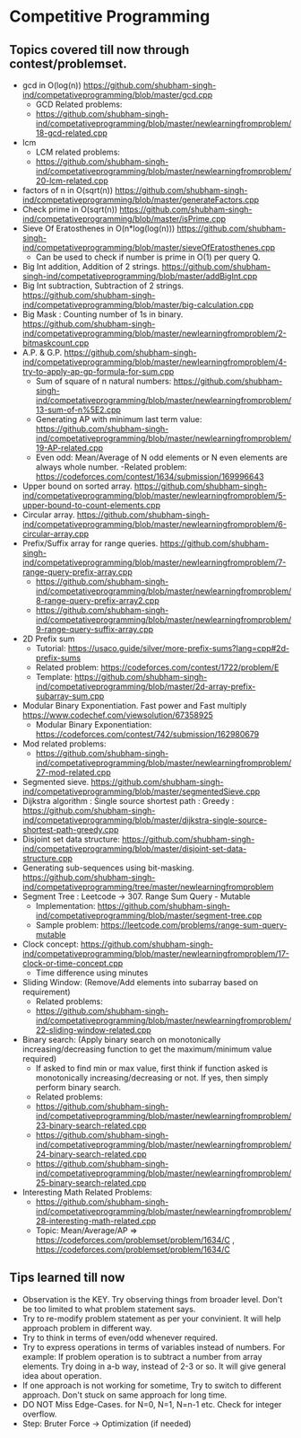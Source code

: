 # Competitive Programming

## Topics covered till now through contest/problemset.
- gcd in O(log(n)) https://github.com/shubham-singh-ind/competativeprogramming/blob/master/gcd.cpp
  - GCD Related problems:
  - https://github.com/shubham-singh-ind/competativeprogramming/blob/master/newlearningfromproblem/18-gcd-related.cpp
- lcm
  - LCM related problems:
  - https://github.com/shubham-singh-ind/competativeprogramming/blob/master/newlearningfromproblem/20-lcm-related.cpp
- factors of n in O(sqrt(n)) https://github.com/shubham-singh-ind/competativeprogramming/blob/master/generateFactors.cpp
- Check prime in O(sqrt(n)) https://github.com/shubham-singh-ind/competativeprogramming/blob/master/isPrime.cpp
- Sieve Of Eratosthenes in O(n*log(log(n))) https://github.com/shubham-singh-ind/competativeprogramming/blob/master/sieveOfEratosthenes.cpp
  - Can be used to check if number is prime in O(1) per query Q.
- Big Int addition, Addition of 2 strings. https://github.com/shubham-singh-ind/competativeprogramming/blob/master/addBigInt.cpp
- Big Int subtraction, Subtraction of 2 strings. https://github.com/shubham-singh-ind/competativeprogramming/blob/master/big-calculation.cpp
- Big Mask : Counting number of 1s in binary. https://github.com/shubham-singh-ind/competativeprogramming/blob/master/newlearningfromproblem/2-bitmaskcount.cpp
- A.P. & G.P. https://github.com/shubham-singh-ind/competativeprogramming/blob/master/newlearningfromproblem/4-try-to-apply-ap-gp-formula-for-sum.cpp
  - Sum of square of n natural numbers: https://github.com/shubham-singh-ind/competativeprogramming/blob/master/newlearningfromproblem/13-sum-of-n%5E2.cpp
  - Generating AP with minimum last term value: https://github.com/shubham-singh-ind/competativeprogramming/blob/master/newlearningfromproblem/19-AP-related.cpp
  - Even odd: Mean/Average of N odd elements or N even elements are always whole number.
    -Related problem: https://codeforces.com/contest/1634/submission/169996643
- Upper bound on sorted array. https://github.com/shubham-singh-ind/competativeprogramming/blob/master/newlearningfromproblem/5-upper-bound-to-count-elements.cpp
- Circular array. https://github.com/shubham-singh-ind/competativeprogramming/blob/master/newlearningfromproblem/6-circular-array.cpp
- Prefix/Suffix array for range queries. https://github.com/shubham-singh-ind/competativeprogramming/blob/master/newlearningfromproblem/7-range-query-prefix-array.cpp
  - https://github.com/shubham-singh-ind/competativeprogramming/blob/master/newlearningfromproblem/8-range-query-prefix-array2.cpp 
  - https://github.com/shubham-singh-ind/competativeprogramming/blob/master/newlearningfromproblem/9-range-query-suffix-array.cpp
- 2D Prefix sum
  - Tutorial: https://usaco.guide/silver/more-prefix-sums?lang=cpp#2d-prefix-sums
  - Related problem: https://codeforces.com/contest/1722/problem/E
  - Template: https://github.com/shubham-singh-ind/competativeprogramming/blob/master/2d-array-prefix-subarray-sum.cpp
- Modular Binary Exponentiation. Fast power and Fast multiply https://www.codechef.com/viewsolution/67358925
  - Modular Binary Exponentiation: https://codeforces.com/contest/742/submission/162980679
- Mod related problems:
  - https://github.com/shubham-singh-ind/competativeprogramming/blob/master/newlearningfromproblem/27-mod-related.cpp
- Segmented sieve. https://github.com/shubham-singh-ind/competativeprogramming/blob/master/segmentedSieve.cpp
- Dijkstra algorithm : Single source shortest path : Greedy : https://github.com/shubham-singh-ind/competativeprogramming/blob/master/dijkstra-single-source-shortest-path-greedy.cpp
- Disjoint set data structure: https://github.com/shubham-singh-ind/competativeprogramming/blob/master/disjoint-set-data-structure.cpp
- Generating sub-sequences using bit-masking. https://github.com/shubham-singh-ind/competativeprogramming/tree/master/newlearningfromproblem
- Segment Tree : Leetcode -> 307. Range Sum Query - Mutable
  - Implementation: https://github.com/shubham-singh-ind/competativeprogramming/blob/master/segment-tree.cpp
  - Sample problem: https://leetcode.com/problems/range-sum-query-mutable
- Clock concept: https://github.com/shubham-singh-ind/competativeprogramming/blob/master/newlearningfromproblem/17-clock-or-time-concept.cpp
  - Time difference using minutes
- Sliding Window: (Remove/Add elements into subarray based on requirement)
  - Related problems:
  - https://github.com/shubham-singh-ind/competativeprogramming/blob/master/newlearningfromproblem/22-sliding-window-related.cpp
- Binary search: (Apply binary search on monotonically increasing/decreasing function to get the maximum/minimum value required)
  - If asked to find min or max value, first think if function asked is monotonically increasing/decreasing or not. If yes, then simply perform binary search.
  - Related problems:
  - https://github.com/shubham-singh-ind/competativeprogramming/blob/master/newlearningfromproblem/23-binary-search-related.cpp
  - https://github.com/shubham-singh-ind/competativeprogramming/blob/master/newlearningfromproblem/24-binary-search-related.cpp
  - https://github.com/shubham-singh-ind/competativeprogramming/blob/master/newlearningfromproblem/25-binary-search-related.cpp 
- Interesting Math Related Problems:
  - https://github.com/shubham-singh-ind/competativeprogramming/blob/master/newlearningfromproblem/28-interesting-math-related.cpp
  - Topic: Mean/Average/AP => https://codeforces.com/problemset/problem/1634/C , https://codeforces.com/problemset/problem/1634/C

## Tips learned till now
- Observation is the KEY. Try observing things from broader level. Don't be too limited to what problem statement says.
- Try to re-modify problem statement as per your convinient. It will help approach problem in different way.
- Try to think in terms of even/odd whenever required.
- Try to express operations in terms of variables instead of numbers. For example: If problem operation is to subtract a number from array elements. Try doing in a-b way, instead of 2-3 or so. It will give general idea about operation.
- If one approach is not working for sometime, Try to switch to different approach. Don't stuck on same approach for long time.
- DO NOT Miss Edge-Cases. for N=0, N=1, N=n-1 etc. Check for integer overflow.
- Step: Bruter Force -> Optimization (if needed)
